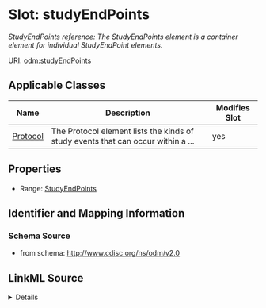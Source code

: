 # Slot: studyEndPoints


_StudyEndPoints reference: The StudyEndPoints element is a container element for individual StudyEndPoint elements._



URI: [odm:studyEndPoints](http://www.cdisc.org/ns/odm/v2.0/studyEndPoints)



<!-- no inheritance hierarchy -->




## Applicable Classes

| Name | Description | Modifies Slot |
| --- | --- | --- |
[Protocol](Protocol.md) | The Protocol element lists the kinds of study events that can occur within a ... |  yes  |







## Properties

* Range: [StudyEndPoints](StudyEndPoints.md)





## Identifier and Mapping Information







### Schema Source


* from schema: http://www.cdisc.org/ns/odm/v2.0




## LinkML Source

<details>
```yaml
name: studyEndPoints
description: 'StudyEndPoints reference: The StudyEndPoints element is a container
  element for individual StudyEndPoint elements.'
from_schema: http://www.cdisc.org/ns/odm/v2.0
rank: 1000
alias: studyEndPoints
domain_of:
- Protocol
range: StudyEndPoints

```
</details>
